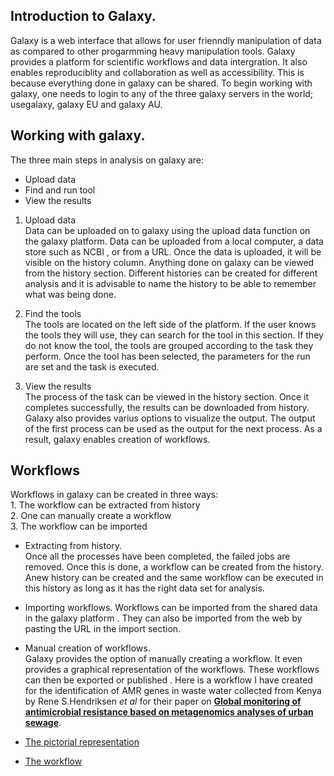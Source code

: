 ## Introduction to Galaxy.  
Galaxy is a web interface that allows for user frienndly manipulation of data as compared to other progarmming heavy manipulation tools. Galaxy provides a platform for scientific workflows and data intergration. It also enables reproduciblity and collaboration as well as accessibility. This is because everything done in galaxy can be shared.
To begin working with galaxy, one needs to login to any of the three galaxy servers in the world; usegalaxy, galaxy EU and galaxy AU. 

## Working with galaxy.  
The three main steps in analysis on galaxy are:
   * Upload data
   * Find and run tool
   * View the results
 
 1. Upload data  
     Data can be uploaded on to galaxy using the upload data function on the galaxy platform. Data can be uploaded from a local computer, a data store        such as NCBI , or from a URL. Once the data is uploaded, it will be visible on the history column. Anything done on galaxy can be viewed from the        history section. Different histories can be created for different analysis and it is advisable to name the history to be able to remember what was        being done.
     
 2. Find the tools  
      The tools are located on the left side of the platform. If the user knows the tools they will use, they can search for the tool in this section. If       they do not know the tool, the tools are grouped according to the task they perform. Once the tool has been selected, the parameters for the run         are set and the task is executed.  
 
 3. View the results  
     The process of the task can be viewed in the history section. Once it completes successfully, the results can be downloaded from history. Galaxy          also provides varius options to visualize the output. The output of the first process can be used as the output for the next process. As a result,        galaxy enables creation of workflows.  
     
 ## Workflows  
   Workflows in galaxy can be created in three ways:   
       1. The workflow can be extracted from history  
       2. One can manually create a workflow  
       3. The workflow can be imported  
       
   
   * Extracting from history.  
     Once all the processes have been completed, the failed jobs are removed. Once this is done, a workflow can be created from the history. Anew history can be created and the same workflow can be executed in this history as long as it has the right data set for analysis.  
     
   * Importing workflows. 
     Workflows can be imported from the shared data in the galaxy platform . They can also be imported from the web by pasting the URL in the import          section.  
     
   * Manual creation of workflows.  
     Galaxy provides the option of manually creating a workflow. It even provides a graphical representation of the workflows. These workflows can then be exported or published . Here is a workflow I have created for the identification of AMR genes in waste water collected from Kenya by Rene S.Hendriksen *et al* for their paper on [**Global monitoring of antimicrobial resistance based on metagenomics analyses of urban sewage**](https://www.nature.com/articles/s41467-019-08853-3).  
* [The pictorial representation](https://usegalaxy.org/workflow/gen_image?id=4bbeefad1fa741ed)    
* [The workflow](https://usegalaxy.org/u/ann_cheptoo/w/first-workflow/json-download)  
